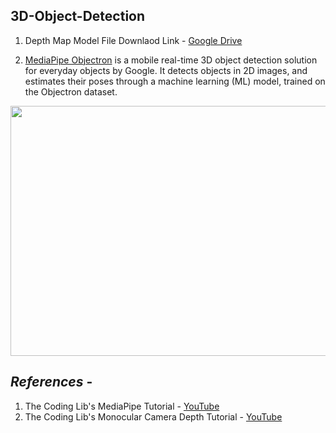 ## 3D-Object-Detection


1. Depth Map Model File Downlaod Link - [Google Drive](https://drive.google.com/file/d/1mv3aJnQZYyxILwDebUSyCeRd8yfS8EnK/view?usp=sharing)

2. [MediaPipe Objectron](https://google.github.io/mediapipe/solutions/objectron.html) is a mobile real-time 3D object detection solution for everyday objects by Google. It detects objects in 2D images, and estimates their poses through a machine learning (ML) model, trained on the Objectron dataset.

<img src="https://github.com/souvik0306/3D-Object-Detection/blob/master/Photos/Result.gif" width="600" height="400">
















## ***References*** -
1. The Coding Lib's MediaPipe Tutorial - [YouTube](https://www.youtube.com/watch?v=f-Ibri14KMY&ab_channel=TheCodingLib)
2. The Coding Lib's Monocular Camera Depth Tutorial - [YouTube](https://youtu.be/jid-53uPQr0)
